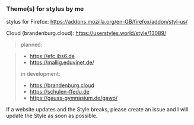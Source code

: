 ### Theme(s) for stylus by me

stylus for Firefox: https://addons.mozilla.org/en-GB/firefox/addon/styl-us/

Cloud (brandenburg.cloud):
https://userstyles.world/style/13089/
> planned:

>  - https://efc.ibs6.de
>  - https://mallig.eduvinet.de/
>
> in development:
>  - https://brandenburg.cloud
>  - https://schulen-ffedu.de
>  - https://gauss-gymnasium.de/gawo/

If a website updates and the Style breaks, please create an issue and I will update the Style as soon as possible.
